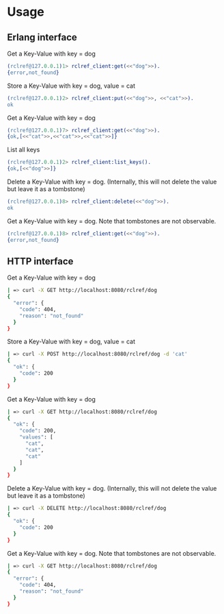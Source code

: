 # Usage

## Erlang interface

Get a Key-Value with key = dog

```erlang
(rclref@127.0.0.1)1> rclref_client:get(<<"dog">>).
{error,not_found}
```

Store a Key-Value with key = dog, value = cat


```erl
(rclref@127.0.0.1)2> rclref_client:put(<<"dog">>, <<"cat">>).
ok
```

Get a Key-Value with key = dog

```erl
(rclref@127.0.0.1)7> rclref_client:get(<<"dog">>).
{ok,[<<"cat">>,<<"cat">>,<<"cat">>]}
```

List all keys

```erl
(rclref@127.0.0.1)2> rclref_client:list_keys().
{ok,[<<"dog">>]}
```

Delete a Key-Value with key = dog. (Internally, this will not delete the value but leave it as a tombstone)

```erl
(rclref@127.0.0.1)8> rclref_client:delete(<<"dog">>).
ok
```

Get a Key-Value with key = dog. Note that tombstones are not observable.

```erl
(rclref@127.0.0.1)8> rclref_client:get(<<"dog">>).
{error,not_found}
```


## HTTP interface

Get a Key-Value with key = dog

```sh
| => curl -X GET http://localhost:8080/rclref/dog
{
  "error": {
    "code": 404,
    "reason": "not_found"
  }
}
```

Store a Key-Value with key = dog, value = cat

```sh
| => curl -X POST http://localhost:8080/rclref/dog -d 'cat'
{
  "ok": {
    "code": 200
  }
}
```

Get a Key-Value with key = dog

```sh
| => curl -X GET http://localhost:8080/rclref/dog
{
  "ok": {
    "code": 200,
    "values": [
      "cat",
      "cat",
      "cat"
    ]
  }
}
```

Delete a Key-Value with key = dog. (Internally, this will not delete the value but leave it as a tombstone)

```sh
| => curl -X DELETE http://localhost:8080/rclref/dog
{
  "ok": {
    "code": 200
  }
}
```

Get a Key-Value with key = dog. Note that tombstones are not observable.

```sh
| => curl -X GET http://localhost:8080/rclref/dog
{
  "error": {
    "code": 404,
    "reason": "not_found"
  }
}
```

